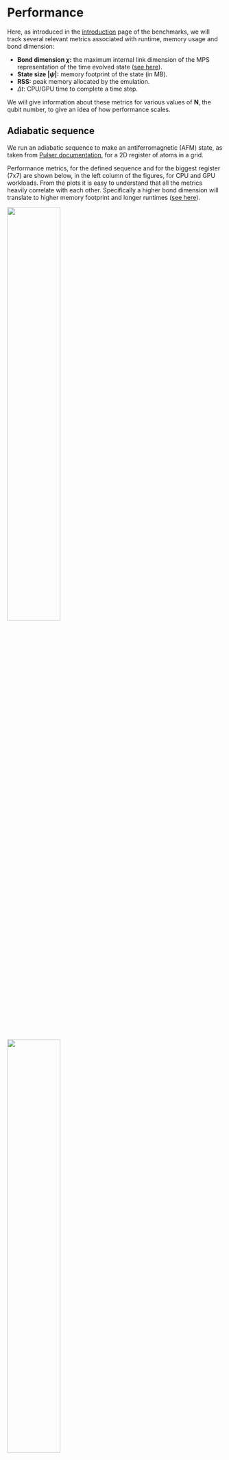 # Performance

Here, as introduced in the [introduction](../benchmarks/index.md) page of the benchmarks, we will track several relevant metrics associated with runtime, memory usage and bond dimension:

- __Bond dimension $\chi$:__ the maximum internal link dimension of the MPS representation of the time evolved state ([see here](../advanced/mps/index.md#bond-dimension)).
- __State size $|\psi|$:__ memory footprint of the state (in MB).
- __RSS:__ peak memory allocated by the emulation.
- $\Delta t$: CPU/GPU time to complete a time step.

We will give information about these metrics for various values of __N__, the qubit number, to give an idea of how performance scales.

## Adiabatic sequence

We run an adiabatic sequence to make an antiferromagnetic (AFM) state, as taken from [Pulser documentation](https://pulser.readthedocs.io/en/stable/tutorials/afm_prep.html), for a 2D register of atoms in a grid.

Performance metrics, for the defined sequence and for the biggest register (7x7) are shown below, in the left column of the figures, for CPU and GPU workloads.
From the plots it is easy to understand that all the metrics heavily correlate with each other. Specifically a higher bond dimension will translate to higher memory footprint and longer runtimes ([see here](../advanced/mps/index.md)).

<img src="../benchmark_plots/adiabatic_afm_state_cpu.png"  width="49.7%">
<img src="../benchmark_plots/adiabatic_afm_state_gpu.png"  width="49.7%">

In the right column (both CPU and GPU figure), we explore the available register size. Simply increasing the number of atoms by $N=N_x\times N_y$, and extracting the maximum metric and the total runtime for each run, the user can get a feeling on how much memory and time a specific sequence is going to take to emulate. Note that all qubit numbers which are not a square show up twice, since the rectangles making up this qubit number can be oriented two ways. The reason why orientation matters is explained by the results in the benchmark on [qubit shuffling](#qubit-shuffling). Note that it's possible to simulate larger systems than done in this benchmark. For example, by tuning the config parameters, it's possible to accurately simulate the above pulse for a 7x7 grid ([see here](../advanced/convergence.md)).

### Performance for a 7x7 grid

Let us now analyze the performance of the simulation for a much larger system. We show results for the adiabatic sequence with 49 qubits arranged in a 7x7 grid. The parameters of the simulation were `max_bond_dim = 1600`, `extra_krylov_tolerance=1e-5` and `precision=1e-6`, and we ran the simulation on 2 GPUs. The maximum bond dimension of the state, its size in memory, the total memory consumption of the program on GPU 1, and the time taken per emulation time step (there are 390 time steps of `dt=10 ns` each) are shown in the graph below.

<div style="text-align:center;">
<img src="../benchmark_plots/afm_performance_big.png" width="50%" style="background-color:white;">
</div>

First off, note that the peak memory consumption on GPU 1 reaches almost 30 GB at the end of the simulation and the memory profile on GPU 2 will be very similar. Note that this memory consumption can be estimated ([see here](../advanced/resource_estimation.md#an-example)), and that the simulation would not have fit on a single GPU. Next, the memory consumption stops increasing as quickly when the maximum bond dimension plateaus, but it does not stop increasing entirely. This is because when the maximum bond dimension reaches the cutoff value of `1600`, most of the tensors in the MPS will not have reached maximum size yet. However, the rate of memory consumption growth will decrease as more of the tensors reach this maximum size.

Finally, it can be seen that the time taken per time step scales roughly linearly with the memory consumption of the quantum state. This proposes an obvious method for speeding up the simulation. We've mentioned above, that the qubit density results were insensitive to changes in `max_bond_dim`, and that a value of `max_bond_dim` smaller than `1600` would likely still generate good results. As a consequence of the above graph, we ran the simulation with `max_bond_dim=1000` and all other parameters the same, and indeed, the qubit density was identical up to the 2 digits of precision used above. As can be read off from the above graph, this corresponds to a final time per step of `100s`, yielding a significant reduction in simulation time while keeping the results at the desired precision.

## Quench

Here, we explore performance in the very same way as before, but for the quench sequence discussed in the [introduction](../benchmarks/index.md/#sequences-used). The overall metrics, as before, both for a single run (left) and for multiple runs varying the register size (right, $N=N_x\times N_y$) are presented below:

<img src="../benchmark_plots/quench_performance_cpu.png"  width="49.7%">
<img src="../benchmark_plots/quench_performance_gpu.png"  width="49.7%">

As expected, a quench requires significantly more memory to run than the adiabatic sequence ([see here](../advanced/hamiltonian.md)).

## Qubit shuffling

A seemingly innocuous operation like reordering the register labels can actually affect the performance, as a consequence of the MPS representation ([see here](../advanced/mps/index.md)). In simple terms, the additional memory cost, and thus performance decrease, comes from representing two strongly interacting atoms in two far apart tensors in the MPS, since all the intermediate tensors in the chain have to somehow pass that information between them.

To be more quantitative, in the following benchmark case, we run the same AFM sequence from before, but shuffling the qubit labeling order.

The unshuffled register ordering is that given by `Register.rectangle` as used in the above two sequences. For the 3x3 grid used in this benchmark, that means a register ordering of

<table>
 <tr><td>1 </td><td> 2 </td><td> 3 </td></tr>
 <tr><td>4 </td><td> 5 </td><td> 6 </td></tr>
 <tr><td>7 </td><td> 8 </td><td> 9 </td></tr>
</table>
 Compare this with the shuffled register, which was constructed to put qubits that are close in physical space far away in index space
<table>
 <tr><td> 2 </td><td> 7 </td><td> 4 </td></tr>
 <tr><td> 5 </td><td> 1 </td><td> 9 </td></tr>
 <tr><td> 8 </td><td> 3 </td><td> 6 </td></tr>
</table>
<div style="text-align:center;">
<img src="../benchmark_plots/qubit_shuffling_cpu.png"  width="90%">
</div>

The left column of the image shows no accuracy degradation from the qubit shuffling, returning equivalent observables. That is expected since both runs were able to converge to the desired precision.

However, performance metrics (allocations and runtime) of the shuffled case significantly worsen, because shuffling the qubits introduces artificial long-range entanglement into the system, increasing the bond dimension. This larger bond dimension means the matrices involved in the computations are bigger, requiring more memory and compute time.

In the future we plan to apply register ordering strategies by default, but for the moment, the take-home message is that a good register embedding is important. Ideally, one should keep strongly interactive pairs or atoms the closest possible when enumerating them in the register.

